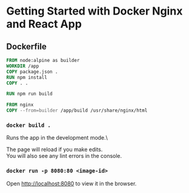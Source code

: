 # Getting Started with Docker Nginx and React App

## Dockerfile

```Dockerfile
FROM node:alpine as builder
WORKDIR /app
COPY package.json .
RUN npm install
COPY . .

RUN npm run build

FROM nginx
COPY --from=builder /app/build /usr/share/nginx/html 
```

### `docker build .`

Runs the app in the development mode.\


The page will reload if you make edits.\
You will also see any lint errors in the console.

### `docker run -p 8080:80 <image-id>`

Open [http://localhost:8080](http://localhost:3000) to view it in the browser.